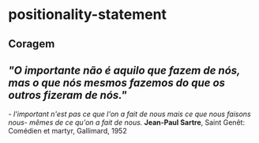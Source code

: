 # positionality-statement

## Coragem

## *"O importante não é aquilo que fazem de nós, mas o que nós mesmos fazemos do que os outros fizeram de nós."*

*- l'important n'est pas ce que l'on a fait de nous mais ce que nous faisons nous- mêmes de ce qu'on a fait de nous.* **Jean-Paul Sartre**, Saint Genêt: Comédien et martyr, Gallimard, 1952



